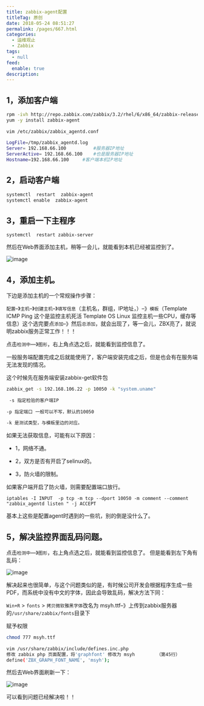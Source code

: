 ```yaml
---
title: zabbix-agent配置
titleTag: 原创
date: 2018-05-24 08:51:27
permalink: /pages/667.html
categories: 
  - 运维观止
  - Zabbix
tags: 
  - null
feed: 
  enable: true
description: 
---
```


## 1，添加客户端

```sh
rpm -ivh http://repo.zabbix.com/zabbix/3.2/rhel/6/x86_64/zabbix-release-3.2-1.el6.noarch.rpm
yum -y install zabbix-agent
 
vim /etc/zabbix/zabbix_agentd.conf
 
LogFile=/tmp/zabbix_agentd.log
Server= 192.168.66.100			#服务器IP地址
ServerActive= 192.168.66.100	#也是服务器IP地址
Hostname=192.168.66.100		#客户端本机IP地址
```

## 2，启动客户端

```sh
systemctl  restart  zabbix-agent
systemctl enable  zabbix-agent
```

## 3，重启一下主程序

```
systemctl  restart zabbix-server
```

然后在Web界面添加主机，稍等一会儿，就能看到本机已经被监控到了。

![image](http://t.eryajf.net/imgs/2021/09/4a6e8919dc977008.jpg)

## 4，添加主机。

下边是添加主机的一个常规操作步骤：

`配置`–》`主机`–》`创建主机`–》`填写信息`（主机名，群组，IP地址，）–》`模板`（Template ICMP Ping 这个是监控主机死活 Template OS Linux 监控主机一些CPU，缓存等信息）这个选完要点`添加`–》然后`总添加`，就会出现了，等一会儿，ZBX亮了，就说明zabbix服务正常工作！！！

点击`检测中`—》`图形`，右上角点选之后，就能看到监控信息了。

一般服务端配置完成之后就能使用了，客户端安装完成之后，但是也会有在服务端无法发现的情况。

这个时候先在服务端安装zabbix-get软件包

```sh
zabbix_get -s 192.168.106.22 -p 10050 -k "system.uname"                 #对客户端进行检验
 
 -s 指定检验的客户端IP
 
-p 指定端口 一般可以不写，默认的10050
 
-k 是测试类型，与模板里边的对应。
```

如果无法获取信息，可能有以下原因：

-  1，网络不通。

-  2，双方是否有开启了selinux的。

-  3，防火墙的限制。

如果客户端开启了防火墙，则需要配置端口放行。

```
iptables -I INPUT  -p tcp -m tcp --dport 10050 -m comment --comment "zabbix_agentd listen " -j ACCEPT  
```

基本上这些是配置agent时遇到的一些坑，别的倒是没什么了。

## 5，解决监控界面乱码问题。

点击`检测中`—》`图形`，右上角点选之后，就能看到监控信息了。 但是能看到左下角有乱码：

![image](http://t.eryajf.net/imgs/2021/09/7af8b18c5ef80790.jpg)

解决起来也很简单，与这个问题类似的是，有时候公司开发会根据程序生成一些PDF，而系统中没有中文的字体，因此会导致乱码，解决方法下同：

`Win+R` > `fonts` > `拷贝微软雅黑字体`改名为 msyh.ttf–》上传到zabbix服务器的`/usr/share/zabbix/fonts`目录下

赋予权限

```sh
chmod 777 msyh.ttf
 
vim /usr/share/zabbix/include/defines.inc.php
修改 zabbix php 页面配置，将'graphfont' 修改为 msyh		（第45行）
define('ZBX_GRAPH_FONT_NAME', 'msyh');
```

然后去Web界面刷新一下：

![image](http://t.eryajf.net/imgs/2021/09/4c9902c1489a4292.jpg)

可以看到问题已经解决啦！！
